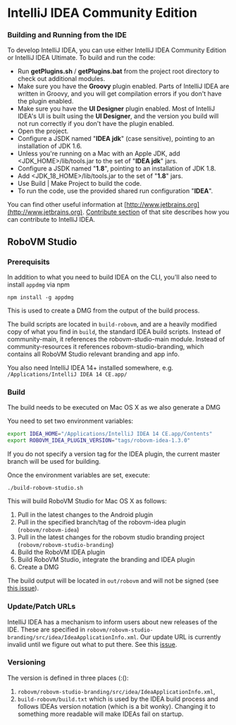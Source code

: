# IntelliJ IDEA Community Edition
### Building and Running from the IDE
To develop IntelliJ IDEA, you can use either IntelliJ IDEA Community Edition or IntelliJ IDEA Ultimate. To build and run the code:
* Run **getPlugins.sh** / **getPlugins.bat** from the project root directory to check out additional modules.
* Make sure you have the **Groovy** plugin enabled. Parts of IntelliJ IDEA are written in Groovy, and you will get compilation errors if you don't have the plugin enabled.
* Make sure you have the **UI Designer** plugin enabled. Most of IntelliJ IDEA's UI is built using the **UI Designer**, and the version you build will not run correctly if you don't have the plugin enabled.
* Open the project.
* Configure a JSDK named "**IDEA jdk**" (case sensitive), pointing to an installation of JDK 1.6.
* Unless you're running on a Mac with an Apple JDK, add <JDK_HOME>/lib/tools.jar to the set of "**IDEA jdk**" jars.
* Configure a JSDK named "**1.8**", pointing to an installation of JDK 1.8.
* Add <JDK_18_HOME>/lib/tools.jar to the set of "**1.8**" jars.
* Use Build | Make Project to build the code.
* To run the code, use the provided shared run configuration "**IDEA**".

You can find other useful information at [http://www.jetbrains.org](http://www.jetbrains.org). [Contribute section](http://www.jetbrains.org/display/IJOS/Contribute) of that site describes how you can contribute to IntelliJ IDEA.

## RoboVM Studio

### Prerequisits
In addition to what you need to build IDEA on the CLI, you'll also need to install `appdmg` via npm

```
npm install -g appdmg
```

This is used to create a DMG from the output of the build process.

The build scripts are located in `build-robovm`, and are a heavily modified copy of what you find in `build`, the standard IDEA build scripts. Instead of community-main, it references the robovm-studio-main module. Instead of community-resources it references robovm-studio-branding, which contains all RoboVM Studio relevant branding and app info.

You also need IntelliJ IDEA 14+ installed somewhere, e.g. `/Applications/IntelliJ IDEA 14 CE.app/`

### Build
The build needs to be executed on Mac OS X as we also generate a DMG 

You need to set two environment variables:

```bash
export IDEA_HOME="/Applications/IntelliJ IDEA 14 CE.app/Contents"
export ROBOVM_IDEA_PLUGIN_VERSION="tags/robovm-idea-1.3.0"
```

If you do not specify a version tag for the IDEA plugin, the current master branch will be used for building.

Once the environment variables are set, execute:

```
./build-robovm-studio.sh
```

This will build RoboVM Studio for Mac OS X as follows:
1. Pull in the latest changes to the Android plugin
2. Pull in the specified branch/tag of the robovm-idea plugin (`robovm/robovm-idea`)
3. Pull in the latest changes for the robovm studio branding project (`robovm/robovm-studio-branding`)
4. Build the RoboVM IDEA plugin
5. Build RoboVM Studio, integrate the branding and IDEA plugin
6. Create a DMG

The build output will be located in `out/robovm` and will not be signed (see [this issue](https://github.com/robovm/robovm-studio/issues/3)).

### Update/Patch URLs
IntelliJ IDEA has a mechanism to inform users about new releases of the IDE. These are specified in `robovm/robovm-studio-branding/src/idea/IdeaApplicationInfo.xml`. Our update URL is currently
invalid until we figure out what to put there. See this [issue](https://github.com/robovm/robovm-studio/issues/2).

### Versioning
The version is defined in three places (:():
1. `robovm/robovm-studio-branding/src/idea/IdeaApplicationInfo.xml`,
2. `build-robovm/build.txt` which is used by the IDEA build process and follows IDEAs version notation (which is a bit wonky). Changing it to something more readable will make IDEAs fail on startup.
